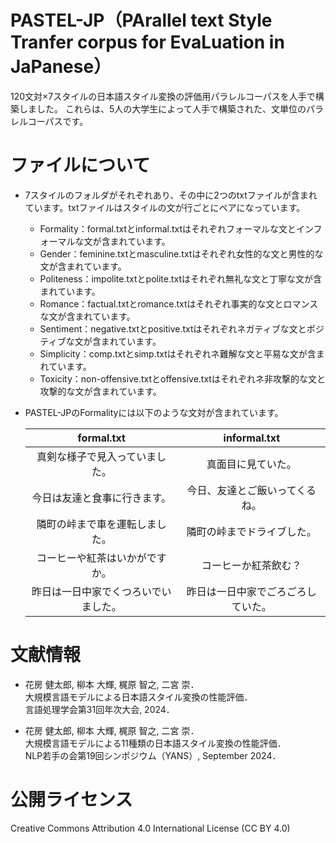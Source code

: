 # PASTEL-JP（PArallel text Style Tranfer corpus for EvaLuation in JaPanese）
120文対×7スタイルの日本語スタイル変換の評価用パラレルコーパスを人手で構築しました。
これらは、5人の大学生によって人手で構築された、文単位のパラレルコーパスです。


# ファイルについて
- 7スタイルのフォルダがそれぞれあり、その中に2つのtxtファイルが含まれています。txtファイルはスタイルの文が行ごとにペアになっています。
  - Formality：formal.txtとinformal.txtはそれぞれフォーマルな文とインフォーマルな文が含まれています。
  - Gender：feminine.txtとmasculine.txtはそれぞれ女性的な文と男性的な文が含まれています。
  - Politeness：impolite.txtとpolite.txtはそれぞれ無礼な文と丁寧な文が含まれています。
  - Romance：factual.txtとromance.txtはそれぞれ事実的な文とロマンスな文が含まれています。
  - Sentiment：negative.txtとpositive.txtはそれぞれネガティブな文とポジティブな文が含まれています。
  - Simplicity：comp.txtとsimp.txtはそれぞれネ難解な文と平易な文が含まれています。
  - Toxicity：non-offensive.txtとoffensive.txtはそれぞれネ非攻撃的な文と攻撃的な文が含まれています。

- PASTEL-JPのFormalityには以下のような文対が含まれています。
  
  | formal.txt     | informal.txt   |
  |:-----------:|:---------:|
  | 真剣な様子で見入っていました。  | 真面目に見ていた。   |
  | 今日は友達と食事に行きます。     | 今日、友達とご飯いってくるね。   |
  | 隣町の峠まで車を運転しました。     | 隣町の峠までドライブした。   |
  | コーヒーや紅茶はいかがですか。    | コーヒーか紅茶飲む？   |
  | 昨日は一日中家でくつろいでいました。     | 昨日は一日中家でごろごろしていた。   |




# 文献情報
- 花房 健太郎, 柳本 大輝, 梶原 智之, 二宮 崇．<br>
  大規模言語モデルによる日本語スタイル変換の性能評価．<br>
  言語処理学会第31回年次大会, 2024．

- 花房 健太郎, 柳本 大輝, 梶原 智之, 二宮 崇．<br>
  大規模言語モデルによる11種類の日本語スタイル変換の性能評価．<br>
  NLP若手の会第19回シンポジウム（YANS）, September 2024．

# 公開ライセンス
Creative Commons Attribution 4.0 International License (CC BY 4.0)
